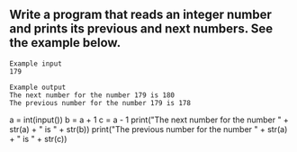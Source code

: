 ## Write a program that reads an integer number and prints its previous and next numbers. See the example below.

```
Example input
179

Example output
The next number for the number 179 is 180
The previous number for the number 179 is 178
```

a = int(input())
b = a + 1
c = a - 1
print("The next number for the number " + str(a) + " is " + str(b))
print("The previous number for the number " + str(a) + " is " + str(c))
